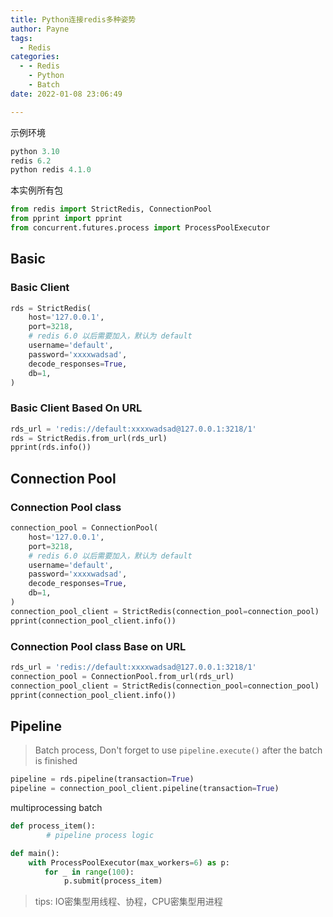 ```yaml
---
title: Python连接redis多种姿势
author: Payne
tags:
  - Redis
categories:
  - - Redis
    - Python
    - Batch
date: 2022-01-08 23:06:49

---
```


示例环境

```dart
python 3.10
redis 6.2
python redis 4.1.0
```

本实例所有包

```python
from redis import StrictRedis, ConnectionPool
from pprint import pprint
from concurrent.futures.process import ProcessPoolExecutor
```



## Basic 

### Basic Client

```python
rds = StrictRedis(
    host='127.0.0.1',
    port=3218,
    # redis 6.0 以后需要加入，默认为 default
    username='default',
    password='xxxxwadsad',
    decode_responses=True,
    db=1,
)

```

### Basic Client Based On URL

```python
rds_url = 'redis://default:xxxxwadsad@127.0.0.1:3218/1'
rds = StrictRedis.from_url(rds_url)
pprint(rds.info())
```



## Connection Pool 

### Connection Pool class

```python
connection_pool = ConnectionPool(
    host='127.0.0.1',
    port=3218,
    # redis 6.0 以后需要加入，默认为 default
    username='default',
    password='xxxxwadsad',
    decode_responses=True,
    db=1,
)
connection_pool_client = StrictRedis(connection_pool=connection_pool)
pprint(connection_pool_client.info())
```



### Connection Pool class Base on URL

```python
rds_url = 'redis://default:xxxxwadsad@127.0.0.1:3218/1'
connection_pool = ConnectionPool.from_url(rds_url)
connection_pool_client = StrictRedis(connection_pool=connection_pool)
pprint(connection_pool_client.info())
```



## Pipeline

> Batch process, Don't forget to use `pipeline.execute()` after the batch is finished 

```python
pipeline = rds.pipeline(transaction=True)
pipeline = connection_pool_client.pipeline(transaction=True)
```



multiprocessing batch

```python
def process_item():
		# pipeline process logic

def main():
    with ProcessPoolExecutor(max_workers=6) as p:
　　　　 for _ in range(100):
            p.submit(process_item)
```



> tips: IO密集型用线程、协程，CPU密集型用进程

